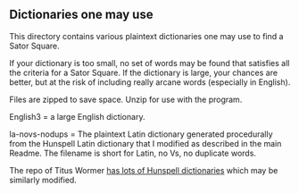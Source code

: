 ## Dictionaries one may use
This directory contains various plaintext dictionaries one may use to find a Sator Square.

If your dictionary is too small, no set of words may be found that satisfies all the criteria for a Sator Square.  If the dictionary is large, your chances are better, but at the risk of including really arcane words (especially in English).

Files are zipped to save space.  Unzip for use with the program.

English3 = a large English dictionary.

la-novs-nodups = The plaintext Latin dictionary generated procedurally from the Hunspell Latin dictionary that I modified as described in the main Readme.  The filename is short for Latin, no Vs, no duplicate words.

The repo of Titus Wormer [has lots of Hunspell dictionaries](https://github.com/wooorm/dictionaries/tree/main/dictionaries) which may be similarly modified.

